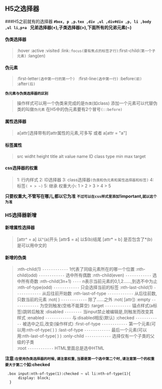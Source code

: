 ## H5之选择器
###H5之前就有的选择器
**`#box, p ,p.tex ,div ,ul ,div#div ,p, li ,body ,ul li,p+a `**
**兄弟选择器(+),子类选择器(>),下面所有的兄弟元素(~)**
#### 伪类选择器
> :hover :active :visited :link` :focus(要有焦点的标签才行) `:first-child`(第一个子元素)` :lang(en)

#### 伪元素
> :first-letter`(选中第一行的第一个) `
> :first-line`(选中第一行)`
>  :before`(前)` :after`(后)`

**`伪元素与伪类选择器的区别`**
> 操作样式可以用一个伪类来完成的是`伪类`(如class)
> 添加一个元素可以代替伪类的叫做`伪元素`
> 在H5中的伪元素要有2个冒号`(::before)`

#### 属性选择器 
> a[attr]选择带有的attr属性的元素,可多写 
> 或者 a[attr = "a"]

#### 标签属性
> src widht height title alt value name ID class type min max target 

#### css选择器的权重
> 1: 行内样式 2: ID选择器 3: class选择器`(伪类和伪元素和属性选择器和标签)`  4: 标签`( + > ~)` 5: 继承
> 权重大小: 1 > 2 > 3 > 4 > 5

**只要权重大,不管写在哪儿,都以它为准**
**`不过可以在css样式里添加`!important,`就以这个为准`**

### H5选择器新增
#### 新增属性选择器
> [attr^ = a]    以^(a)开头
> [attr$ = a]    以$(b)结尾
> [attr* = b]     是否包含了*(b)
> 是可以用中文的

#### 新增的伪类
> :nth-child(1)       `------------`  1代表了同级元素所在的哪一个位置
> :nth-child(odd)     `------------`  选中所有偶数
> :nth-child(even)   `------------`   选中所有奇数
> :nth-child(3n+1)    `----`  n表示当前元素的0,1,2......,到选不中为止
> :nth-of-type(odd)   `------------`  只会选择当前的标签
> :nth-last-child(1)    `------------`  从后往前开始数
> :nth-last-of-type    `------------`  从后往前数,只数当前的元素
> :not( )                     `------------`  除了......之外    :not( [attr])
> :empty                   `------------`  为空则触发(空格不能算空)
> :target                    `------------`  锚点样式(a标签)跳转后触发
> :disabled                `--------`  当input禁止被编辑是,则触发而改变其样式
> :enabled                `------------`   与:disabled相反(默认)
> :checked                 `------------`  被选中之后,改变(操作样式)
> :first-of-type          `------------`   第一个元素(可以用:nth-of-type( ) )
> :last-of-type          `------------`    最后一个元素(可以用:nth-last-of-type( ) )
> :only-child              `------------`   选择仅有一个子类的父级的子类       
> :root                         `------------`  HTML里面总是选中HTML

**注意:`在使用伪类选择器的时候,请注意权重,当要是第一个选中第二个时,请注意第一个的权重要大于第二个`如:checked**

     .box input:nth-of-type(1):checked ~ ul li:nth-of-type(1){
          display: block;
      }